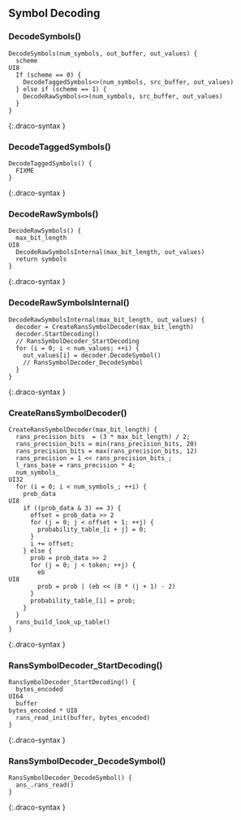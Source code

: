 
## Symbol Decoding

### DecodeSymbols()

~~~~~
DecodeSymbols(num_symbols, out_buffer, out_values) {
  scheme                                                                UI8
  If (scheme == 0) {
    DecodeTaggedSymbols<>(num_symbols, src_buffer, out_values)
  } else if (scheme == 1) {
    DecodeRawSymbols<>(num_symbols, src_buffer, out_values)
  }
}
~~~~~
{:.draco-syntax }


### DecodeTaggedSymbols()

~~~~~
DecodeTaggedSymbols() {
  FIXME
}
~~~~~
{:.draco-syntax }


### DecodeRawSymbols()

~~~~~
DecodeRawSymbols() {
  max_bit_length                                                        UI8
  DecodeRawSymbolsInternal(max_bit_length, out_values)
  return symbols
}
~~~~~
{:.draco-syntax }


### DecodeRawSymbolsInternal()

~~~~~
DecodeRawSymbolsInternal(max_bit_length, out_values) {
  decoder = CreateRansSymbolDecoder(max_bit_length)
  decoder.StartDecoding()
  // RansSymbolDecoder_StartDecoding
  for (i = 0; i < num_values; ++i) {
    out_values[i] = decoder.DecodeSymbol()
    // RansSymbolDecoder_DecodeSymbol
  }
}
~~~~~
{:.draco-syntax }


### CreateRansSymbolDecoder()

~~~~~
CreateRansSymbolDecoder(max_bit_length) {
  rans_precision_bits  = (3 * max_bit_length) / 2;
  rans_precision_bits = min(rans_precision_bits, 20)
  rans_precision_bits = max(rans_precision_bits, 12)
  rans_precision = 1 << rans_precision_bits_;
  l_rans_base = rans_precision * 4;
  num_symbols_                                                          UI32
  for (i = 0; i < num_symbols_; ++i) {
    prob_data                                                           UI8
    if ((prob_data & 3) == 3) {
      offset = prob_data >> 2
      for (j = 0; j < offset + 1; ++j) {
        probability_table_[i + j] = 0;
      }
      i += offset;
    } else {
      prob = prob_data >> 2
      for (j = 0; j < token; ++j) {
        eb                                                              UI8
        prob = prob | (eb << (8 * (j + 1) - 2)
      }
      probability_table_[i] = prob;
    }
  }
  rans_build_look_up_table()
}
~~~~~
{:.draco-syntax }


### RansSymbolDecoder_StartDecoding()

~~~~~
RansSymbolDecoder_StartDecoding() {
  bytes_encoded                                                         UI64
  buffer                                                                bytes_encoded * UI8
  rans_read_init(buffer, bytes_encoded)
}
~~~~~
{:.draco-syntax }


### RansSymbolDecoder_DecodeSymbol()

~~~~~
RansSymbolDecoder_DecodeSymbol() {
  ans_.rans_read()
}
~~~~~
{:.draco-syntax }
